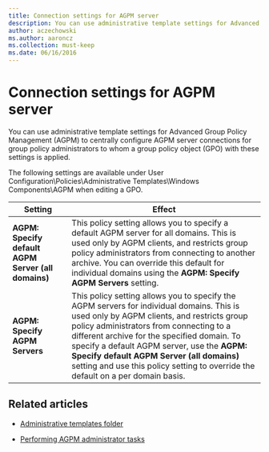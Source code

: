 ```yaml
---
title: Connection settings for AGPM server
description: You can use administrative template settings for Advanced Group Policy Management (AGPM) to centrally configure AGPM server connections for group policy administrators to whom a group policy object (GPO) with these settings is applied.
author: aczechowski
ms.author: aaroncz
ms.collection: must-keep
ms.date: 06/16/2016
---
```


# Connection settings for AGPM server

You can use administrative template settings for Advanced Group Policy Management (AGPM) to centrally configure AGPM server connections for group policy administrators to whom a group policy object (GPO) with these settings is applied.

The following settings are available under User Configuration\\Policies\\Administrative Templates\\Windows Components\\AGPM when editing a GPO.

| Setting | Effect |
|--|--|
| **AGPM: Specify default AGPM Server (all domains)** | This policy setting allows you to specify a default AGPM server for all domains. This is used only by AGPM clients, and restricts group policy administrators from connecting to another archive. You can override this default for individual domains using the **AGPM: Specify AGPM Servers** setting. |
| **AGPM: Specify AGPM Servers** | This policy setting allows you to specify the AGPM servers for individual domains. This is used only by AGPM clients, and restricts group policy administrators from connecting to a different archive for the specified domain. To specify a default AGPM server, use the **AGPM: Specify default AGPM Server (all domains)** setting and use this policy setting to override the default on a per domain basis. |

## Related articles

- [Administrative templates folder](administrative-templates-folder-agpm40.md)

- [Performing AGPM administrator tasks](performing-agpm-administrator-tasks-agpm40.md)
